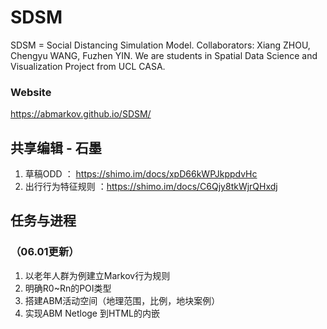# SDSM
SDSM = Social Distancing Simulation Model. Collaborators: Xiang ZHOU, Chengyu WANG, Fuzhen YIN. We are students in Spatial Data Science and Visualization Project from UCL CASA. 

### Website
https://abmarkov.github.io/SDSM/

## 共享编辑 - 石墨
1. 草稿ODD ： https://shimo.im/docs/xpD66kWPJkppdvHc
2. 出行行为特征规则 ：https://shimo.im/docs/C6Qjy8tkWjrQHxdj

## 任务与进程 
### （06.01更新）
1. 以老年人群为例建立Markov行为规则
2. 明确R0~Rn的POI类型
3. 搭建ABM活动空间（地理范围，比例，地块案例）
4. 实现ABM Netloge 到HTML的内嵌

